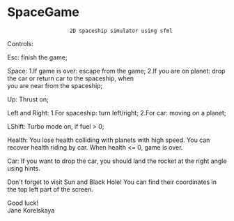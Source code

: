 # SpaceGame 
                        2D spaceship simulator using sfml
Controls:

 Esc: finish the game;

 Space:
        1.If game is over: escape from the game;
        2.If you are on planet: drop the car or return car to the spaceship, when           
        you are near from the spaceship;

 Up: Thrust on;

 Left and Right:
        1.For spaceship: turn left/right;
        2.For car: moving on a planet;

 LShift: Turbo mode on, if fuel > 0;

Health: 
        You lose health colliding with planets with high speed. You can recover
 health riding by car. When health <= 0, game is over.

Car: If you want to drop the car, you should land the rocket at the right angle 
 using hints.

 
Don't forget to visit Sun and Black Hole! You can find their coordinates in the
 top left part of the screen.


 Good luck!                                                     
                                                        Jane Korelskaya
